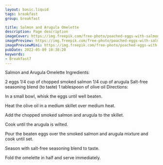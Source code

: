 ```yaml
---
layout: basic.liquid
tags: breakfast
group: breakfast

title: Salmon and Arugula Omelette 
description: Page description
imageCover: https://img.freepik.com/free-photo/poached-eggs-with-salmon-rocket-salad_74190-4064.jpg?w=740&t=st=1677098859~exp=1677099459~hmac=285e66a2199bd97f2a91c7fdcdbc76e216819ca67bb93424a6c36f630bf476e6
imagePreview: https://img.freepik.com/free-photo/poached-eggs-with-salmon-rocket-salad_74190-4064.jpg?w=740&t=st=1677098859~exp=1677099459~hmac=285e66a2199bd97f2a91c7fdcdbc76e216819ca67bb93424a6c36f630bf476e6
imagePreviewMini: https://img.freepik.com/free-photo/poached-eggs-with-salmon-rocket-salad_74190-4064.jpg?w=740&t=st=1677098859~exp=1677099459~hmac=285e66a2199bd97f2a91c7fdcdbc76e216819ca67bb93424a6c36f630bf476e6
pubDate: 2022-05-09 10:38:28
keywords:
- Breakfast7
---
```


Salmon and Arugula Omelette
Ingredients:

2 eggs
1/4 cup of chopped smoked salmon
1/4 cup of arugula
Salt-free seasoning blend (to taste)
1 tablespoon of olive oil
Directions:

In a small bowl, whisk the eggs until well beaten.

Heat the olive oil in a medium skillet over medium heat.

Add the chopped smoked salmon and arugula to the skillet.

Cook until the arugula is wilted.

Pour the beaten eggs over the smoked salmon and arugula mixture and cook until set.

Season with salt-free seasoning blend to taste.

Fold the omelette in half and serve immediately.

